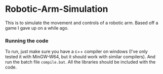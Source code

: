 # Robotic-Arm-Simulation

This is to simulate the movement and controls of a robotic arm. Based off a game I gave up on a while ago.


### Running the code

To run, just make sure you have a c++ compiler on windows (I've only tested it with MinGW-W64, but it should work with similar compilers). And run the batch file ```compile.bat```. All the libraries should be included with the code.

